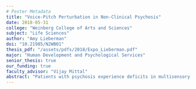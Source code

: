 ```yaml
---
# Poster Metadata
title: "Voice-Pitch Perturbation in Non-Clinical Psychosis"
date: 2018-05-31
college: "Weinberg College of Arts and Sciences"
subject: "Life Sciences"
author: "Amy Lieberman"
doi: "10.21985/N2WB01"
thesis_pdf: "/assets/pdfs/2018/Expo_Lieberman.pdf"
major: "Human Development and Psychological Services"
senior_thesis: true
our_funding: true
faculty_advisor: "Vijay Mittal"
abstract: "Patients with psychosis experience deficits in multisensory integration (MSI), or the communication between different sensory modalities, such as sound and sight. One way to assess multisensory integrations is by utilizing voice-pitch tasks in which participants hear the pitch of their own voice artificially altered by a computer. When healthy individuals hear this computerized pitch-shift, they respond behaviorally by changing their own pitch. This is a reflexive attempt to “correct” a perceived error, demonstrating communication between the sensory system and the motor system. While voice-pitch tasks have been used to assess MSI in patients with Parkinson’s disease (another population with emergent MSI abnormalities), it is unclear what responses on voice-pitch tasks look like in psychosis populations. One way to address this unknown question is to assess voice-pitch task performance in individuals with nonclinical psychosis (NCP) who are otherwise healthy but experience occasional psychotic-like experiences (PLEs). In the present study, a total of 36 participants (11 NCP and 25 controls) were asked to complete a voice-pitch task in which they held a constant and steady “ahh” sound. While vocalizing, they heard the pitch of their voice artificially shifted by a computer, and the task determined if they consequently shifted pitch in response to the stimuli. I then compared the groups on magnitude and latency of the participant vocal responses, and predicted that the NCP group would exhibit abnormalities in their performance, demonstrated by greater magnitudes and longer latencies. Although results from the study were not statistically significant, the effect size and pattern of trends both suggest that with increased power, the NCP group may show deficits in sensorimotor integration, reflected by abnormal performance on the voice-pitch task when compared to controls. Studying integration patterns among at-risk samples and psychosis populations may identify a potential vulnerability marker relevant for understanding the pathogenesis of psychosis."
---
```

